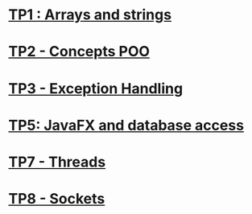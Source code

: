 # [TP1 : Arrays and strings](https://github.com/Abdelmonaim11/POO_JAVA_TPS/tree/main/TP1)
# [TP2 - Concepts POO](https://github.com/Abdelmonaim11/POO_JAVA_TPS/tree/main/TP2)
# [TP3 - Exception Handling](https://github.com/Abdelmonaim11/POO_JAVA_TPS/tree/main/TP3)
# [TP5: JavaFX and database access](https://github.com/Abdelmonaim11/POO_JAVA_TPS/tree/main/tp5JavaFx)
# [TP7 - Threads](https://github.com/Abdelmonaim11/POO_JAVA_TPS/tree/main/TP7)
# [TP8 - Sockets](https://github.com/Abdelmonaim11/POO_JAVA_TPS/tree/main/TP8-Sockets)



